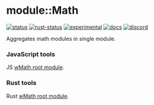 # module::Math
[![status](https://github.com/Wandalen/wMath/actions/workflows/StandardPublish.yml/badge.svg)](https://github.com/Wandalen/wMath/actions/workflows/StandardPublish.yml) [![rust-status](https://github.com/Wandalen/wMath/actions/workflows/StandardRustPush.yml/badge.svg)](https://github.com/Wandalen/wMath/actions/workflows/StandardRustPush.yml) [![experimental](https://img.shields.io/badge/stability-experimental-orange.svg)](https://github.com/emersion/stability-badges#experimental) [![docs](https://img.shields.io/docsrs/wmath)](https://img.shields.io/docsrs/wmath) [![discord](https://img.shields.io/discord/872391416519737405)](https://img.shields.io/discord/872391416519737405)

Aggregates math modules in single module.

### JavaScript tools

JS [wMath root module](./module/js/wMath).

### Rust tools

Rust [wMath root module](./module/rust/wmath).
